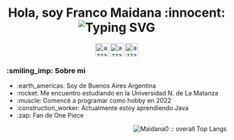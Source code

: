 <h1 align="center">Hola, soy Franco Maidana :innocent:    <img align="center" src="https://readme-typing-svg.demolab.com?font=Fira+Code&size=22&pause=1000&right=true&vCenter=true&width=438&lines=Full+Stack+Web+Developer" alt="Typing SVG" />
</h1>
   <p align="center">
   <a href="www.linkedin.com/in/maidana-franco07" target="blank"><img align="center"
         src="https://img.shields.io/badge/linkedin-%231DA1F2.svg?style=for-the-badge&logo=linkedin&logoColor=white"
         alt="azzar" height="30"/></a>
   <a href="mailto:equipo.maidana.franco07@gmail.com" target="blank"><img align="center"
         src="https://img.shields.io/badge/gmail-EA4335.svg?style=for-the-badge&logo=gmail&logoColor=white"
         alt="azzar" height="30"/></a>
   <a href="https://www.instagram.com/franco_maidana07/" target="blank"><img align="center"
         src="https://img.shields.io/badge/instagram-%23E4405F.svg?style=for-the-badge&logo=Instagram&logoColor=white"
         alt="azzar" height="30"/></a
</p>


<h3>:smiling_imp: Sobre mi</h3>
<ul align="left" width="70%">
   <li>:earth_americas: Soy de Buenos Aires Argentina</li>
   <li>:rocket: Me encuentro estudiando en la Universidad N. de La Matanza</li>
   <li>:muscle: Comencé a programar como hobby en 2022</li>
   <li>:construction_worker: Actualmente estoy aprendiendo Java</li>
   <li>:zap: Fan de One Piece </li>
</ul><img  align="right" src="https://github-readme-stats.vercel.app/api/top-langs/?username=Maidana0&langs_count=6&theme=gruvbox&layout=compact&hide_border=true&locale=es" alt="Maidana0 :: overall Top Langs" />
